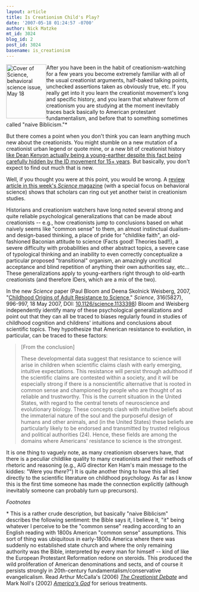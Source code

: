 ```yaml
---
layout: article
title: Is Creationism Child's Play?
date: '2007-05-18 01:24:57 -0700'
author: Nick Matzke
mt_id: 3024
blog_id: 2
post_id: 3024
basename: is_creationism
---
```

[<img src="http://www.pandasthumb.org/images/2007-05-18_Science_covtoc.dp.gif" alt="Cover of Science, behavioral science issue, May 18" width="108" height="145" style="float:left;" />](http://www.sciencemag.org/content/vol316/issue5827/index.dtl)After you have been in the habit of creationism-watching for a few years you become extremely familiar with all of the usual creationist arguments, half-baked talking points, unchecked assertions taken as obviously true, etc.  If you really get into it you learn the creationist movement's long and specific history, and you learn that whatever form of creationism you are studying at the moment inevitably traces back basically to American protestant fundamentalism, and before that to something sometimes called "naive Biblicism."\* 

But there comes a point when you don't think you can learn anything much new about the creationists.  You might stumble on a new mutation of a creationist urban legend or quote mine,  or a new bit of creationist history [like Dean Kenyon actually being a young-earther despite this fact being carefully hidden by the ID movement for 15+ years](http://www.pandasthumb.org/archives/2007/05/nas_sackler_col.html).  But basically, you don't expect to find out much that is new.  

Well, if you thought you were at this point, you would be wrong. A [review article in this week's _Science_ magazine](http://www.sciencemag.org/cgi/content/full/316/5827/996) (with a special focus on behavioral science) shows that scholars can ring out yet another twist in creationism studies.

Historians and creationism watchers have long noted several strong and quite reliable psychological generalizations that can be made about creationists -- e.g., how creationists jump to conclusions based on what naively seems like "common sense" to them, an almost instinctual dualism- and design-based thinking, a place of pride for "childlike faith", an old-fashioned Baconian attitude to science (Facts good!  Theories bad!!), a severe difficulty with probabilities and other abstract topics, a severe case of typological thinking and an inability to even correctly conceptualize a particular proposed "transitional" organism, an amazingly uncritical acceptance and blind repetition of anything their own authorities say, etc...  These generalizations apply to young-earthers right through to old-earth creationists (and therefore IDers, which are a mix of the two).  

In the new _Science_ paper (Paul Bloom and Deena Skolnick Weisberg, 2007, "[Childhood Origins of Adult Resistance to Science](http://www.sciencemag.org/cgi/content/full/316/5827/996)," _Science_, 316(5827), 996-997, 18 May 2007, DOI: [10.1126/science.1133398](http://www.sciencemag.org/cgi/content/full/316/5827/996)) Bloom and Weisberg independently identify many of these psychological generalizations and point out that they can all be traced to biases regularly found in studies of childhood cognition and childrens' intuitions and conclusions about scientific topics.  They hypothesize that American resistance to evolution, in particular, can be traced to these factors:

> \[From the conclusion\]
> 
> These developmental data suggest that resistance to science will arise in children when scientific claims clash with early emerging, intuitive expectations. This resistance will persist through adulthood if the scientific claims are contested within a society, and it will be especially strong if there is a nonscientific alternative that is rooted in common sense and championed by people who are thought of as reliable and trustworthy. This is the current situation in the United States, with regard to the central tenets of neuroscience and evolutionary biology. These concepts clash with intuitive beliefs about the immaterial nature of the soul and the purposeful design of humans and other animals, and (in the United States) these beliefs are particularly likely to be endorsed and transmitted by trusted religious and political authorities (24). Hence, these fields are among the domains where Americans' resistance to science is the strongest.

It is one thing to vaguely note, as many creationism observers have, that there is a peculiar childlike quality to many creationists and their methods of rhetoric and reasoning (e.g., AiG director Ken Ham's main message to the kiddies: "Were you _there_?")  It is quite another thing to have this all tied directly to the scientific literature on childhood psychology.  As far as I know this is the first time someone has made the connection explicitly (although inevitably someone can probably turn up precursors).

_Footnotes_

\* This is a rather crude description, but basically "naive Biblicism" describes the following sentiment: the Bible says it, I believe it, "it" being whatever I perceive to be the "common sense" reading according to an English reading with 1800s American "common sense" assumptions.  This sort of thing was ubiquitous in early-1800s America where there was suddenly no established state church and where the only remaining authority was the Bible, interpreted by every man for himself -- kind of like the European Protestant Reformation redone on steroids.  This produced the wild proliferation of American denominations and sects, and of course it persists strongly in 20th-century fundamentalism/conservative evangelicalism.  Read Arthur McCalla's (2006) _[The Creationist Debate](http://www.google.com/search?hl=en&amp;q=%22The+Creationist+Debate%22+McCalla&amp;btnG=Search)_ and Mark Noll's (2002) _[America's God](http://www.google.com/search?sourceid=mozclient&amp;ie=utf-8&amp;oe=utf-8&amp;q=America&apos;s+God%2C+Noll)_ for serious treatments.

